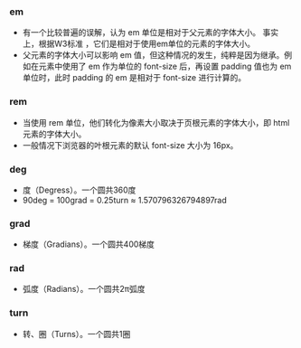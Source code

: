 ### em
+ 有一个比较普遍的误解，认为 em 单位是相对于父元素的字体大小。 事实上，根据W3标准 ，它们是相对于使用em单位的元素的字体大小。
+ 父元素的字体大小可以影响 em 值，但这种情况的发生，纯粹是因为继承。例如在元素中使用了 em 作为单位的 font-size 后，再设置 padding 值也为 em 单位时，此时 padding 的 em 是相对于 font-size 进行计算的。

### rem
+ 当使用 rem 单位，他们转化为像素大小取决于页根元素的字体大小，即 html 元素的字体大小。
+ 一般情况下浏览器的叶根元素的默认 font-size 大小为 16px。

### deg
+ 度（Degress）。一个圆共360度
+ 90deg = 100grad = 0.25turn ≈ 1.570796326794897rad

### grad
+ 梯度（Gradians）。一个圆共400梯度

### rad
+ 弧度（Radians）。一个圆共2π弧度

### turn
+ 转、圈（Turns）。一个圆共1圈